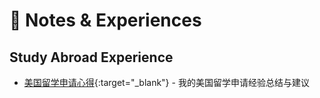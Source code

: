 # 📝 Notes & Experiences

## Study Abroad Experience
- [美国留学申请心得](../pdf_viewer/liuxue/){:target="_blank"} - 我的美国留学申请经验总结与建议
